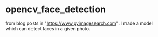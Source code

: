 # opencv_face_detection

from blog posts in "https://www.pyimagesearch.com" .I made a model which can detect faces in a given photo.

